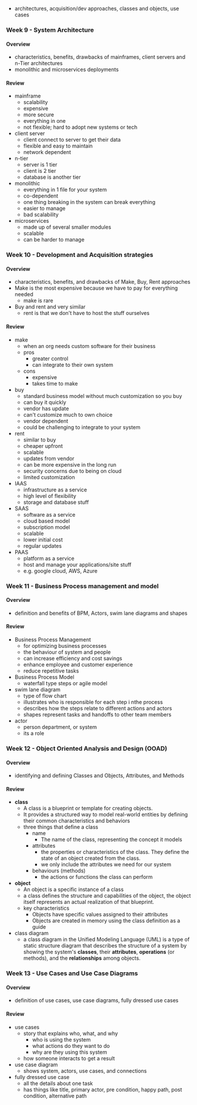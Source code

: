 - architectures, acquisition/dev approaches, classes and objects, use cases

### Week 9 - System Architecture

#### Overview
- characteristics, benefits, drawbacks of mainframes, client servers and n-Tier architectures
- monolithic and microservices deployments 

#### Review 
- mainframe
	- scalability
	- expensive
	- more secure
	- everything in one
	- not flexible; hard to adopt new systems or tech
- client server
	- client connect to server to get their data
	- flexible and easy to maintain 
	- network dependent 
- n-tier 
	- server is 1 tier
	- client is 2 tier
	- database is another tier
- monolithic
	- everything in 1 file for your system
	- co-dependent 
	- one thing breaking in the system can break everything
	- easier to manage
	- bad scalability 
- microservices 
	- made up of several smaller modules 
	- scalable
	- can be harder to manage 

### Week 10 - Development and Acquisition strategies
#### Overview
- characteristics, benefits, and drawbacks of Make, Buy, Rent approaches 
- Make is the most expensive because we have to pay for everything needed 
	- make is rare 
- Buy and rent and very similar
	- rent is that we don't have to host the stuff ourselves 

#### Review
- make
	- when an org needs custom software for their business
	- pros
		- greater control
		- can integrate to their own system
	- cons
		- expensive
		- takes time to make
- buy
	- standard business model without much customization so you buy
	- can buy it quickly
	- vendor has update
	- can't customize much to own choice
	- vendor dependent 
	- could be challenging to integrate to your system
- rent
	- similar to buy
	- cheaper upfront 
	- scalable
	- updates from vendor
	- can be more expensive in the long run
	- security concerns due to being on cloud
	- limited customization 
- IAAS
	- infrastructure as a service
	- high level of flexibility 
	- storage and database stuff 
- SAAS
	- software as a service 
	- cloud based model
	- subscription model
	- scalable
	- lower initial cost
	- regular updates
- PAAS
	- platform as a service
	- host and manage your applications/site stuff 
	- e.g. google cloud, AWS, Azure 

### Week 11 - Business Process management and model
#### Overview
- definition and benefits of BPM, Actors, swim lane diagrams and shapes

#### Review
- Business Process Management
	- for optimizing business processes
	- the behaviour of system and people
	- can increase efficiency and cost savings
	- enhance employee and customer experience
	- reduce repetitive tasks 
- Business Process Model
	- waterfall type steps or agile model
- swim lane diagram
	- type of flow chart
	- illustrates who is responsible for each step i nthe process
	- describes how the steps relate to different actions and actors
	- shapes represent tasks and handoffs to other team members
- actor
	- person department, or system
	- its a role 
### Week 12 - Object Oriented Analysis and Design (OOAD)
#### Overview
- identifying and defining Classes and Objects, Attributes, and Methods

#### Review
- **class**
	- A class is a blueprint or template for creating objects. 
	- It provides a structured way to model real-world entities by defining their common characteristics and behaviors
	- three things that define a class
		- name
			- The name of the class, representing the concept it models
		- attributes
			- the properties or characteristics of the class. They define the state of an object created from the class.
			- we only include the attributes we need for our system
		- behaviours (methods)
			- the actions or functions the class can perform
- **object**
	- An object is a specific instance of a class
	- a class defines the structure and capabilities of the object, the object itself represents an actual realization of that blueprint.
	- key characteristics
		- Objects have specific values assigned to their attributes
		- Objects are created in memory using the class definition as a guide
- class diagram
	- a class diagram in the Unified Modeling Language (UML) is a type of static structure diagram that describes the structure of a system by showing the system's **classes**, their **attributes**, **operations** (or methods), and the **relationships** among objects.
### Week 13 - Use Cases and Use Case Diagrams
#### Overview
- definition of use cases, use case diagrams, fully dressed use cases

#### Review
- use cases 
	- story that explains who, what, and why
		- who is using the system
		- what actions do they want to do
		- why are they using this system
	- how someone interacts to get a result
- use case diagram
	- shows system, actors, use cases, and connections 
- fully dressed use case
	- all the details about one task
	- has things like title, primary actor, pre condition, happy path, post condition, alternative path